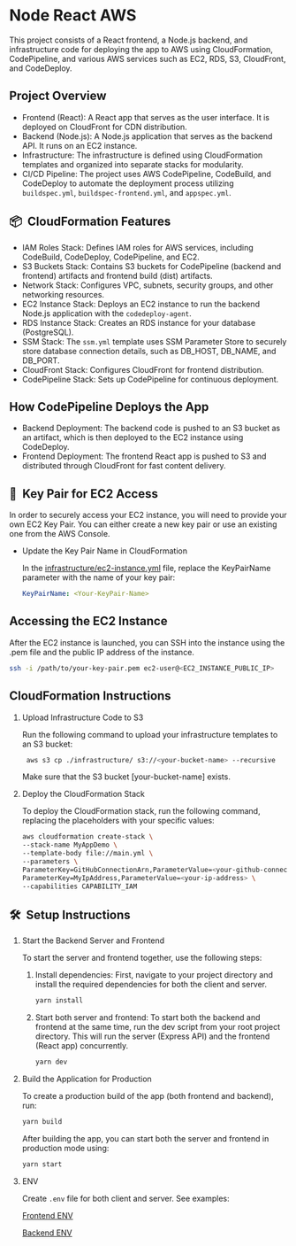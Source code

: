# Node React AWS

This project consists of a React frontend, a Node.js backend, and infrastructure code for deploying the app to AWS using CloudFormation, CodePipeline, and various AWS services such as EC2, RDS, S3, CloudFront, and CodeDeploy.

## Project Overview

- Frontend (React): A React app that serves as the user interface. It is deployed on CloudFront for CDN distribution.
- Backend (Node.js): A Node.js application that serves as the backend API. It runs on an EC2 instance.
- Infrastructure: The infrastructure is defined using CloudFormation templates and organized into separate stacks for modularity.
- CI/CD Pipeline: The project uses AWS CodePipeline, CodeBuild, and CodeDeploy to automate the deployment process utilizing `buildspec.yml`, `buildspec-frontend.yml`, and `appspec.yml`.

## 📦&nbsp; CloudFormation Features

- IAM Roles Stack: Defines IAM roles for AWS services, including CodeBuild, CodeDeploy, CodePipeline, and EC2.
- S3 Buckets Stack: Contains S3 buckets for CodePipeline (backend and frontend) artifacts and frontend build (dist) artifacts.
- Network Stack: Configures VPC, subnets, security groups, and other networking resources.
- EC2 Instance Stack: Deploys an EC2 instance to run the backend Node.js application with the `codedeploy-agent`.
- RDS Instance Stack: Creates an RDS instance for your database (PostgreSQL).
- SSM Stack: The `ssm.yml` template uses SSM Parameter Store to securely store database connection details, such as DB_HOST, DB_NAME, and DB_PORT.
- CloudFront Stack: Configures CloudFront for frontend distribution.
- CodePipeline Stack: Sets up CodePipeline for continuous deployment.

## How CodePipeline Deploys the App

- Backend Deployment: The backend code is pushed to an S3 bucket as an artifact, which is then deployed to the EC2 instance using CodeDeploy.
- Frontend Deployment: The frontend React app is pushed to S3 and distributed through CloudFront for fast content delivery.

## 🔑&nbsp; Key Pair for EC2 Access

In order to securely access your EC2 instance, you will need to provide your own EC2 Key Pair. You can either create a new key pair or use an existing one from the AWS Console.

- Update the Key Pair Name in CloudFormation

  In the [infrastructure/ec2-instance.yml](infrastructure/ec2-instance.yml) file, replace the KeyPairName parameter with the name of your key pair:

  ```yml
  KeyPairName: <Your-KeyPair-Name>
  ```

## Accessing the EC2 Instance

After the EC2 instance is launched, you can SSH into the instance using the .pem file and the public IP address of the instance.

```bash
ssh -i /path/to/your-key-pair.pem ec2-user@<EC2_INSTANCE_PUBLIC_IP>
```

## CloudFormation Instructions

1. Upload Infrastructure Code to S3

   Run the following command to upload your infrastructure templates to an S3 bucket:

   ```bash
    aws s3 cp ./infrastructure/ s3://<your-bucket-name> --recursive
   ```

   Make sure that the S3 bucket [your-bucket-name] exists.

2. Deploy the CloudFormation Stack

   To deploy the CloudFormation stack, run the following command, replacing the placeholders with your specific values:

   ```bash
   aws cloudformation create-stack \
   --stack-name MyAppDemo \
   --template-body file://main.yml \
   --parameters \
   ParameterKey=GitHubConnectionArn,ParameterValue=<your-github-connection-arn> \
   ParameterKey=MyIpAddress,ParameterValue=<your-ip-address> \
   --capabilities CAPABILITY_IAM
   ```

## 🛠️&nbsp; Setup Instructions

1. Start the Backend Server and Frontend

   To start the server and frontend together, use the following steps:

   1. Install dependencies: First, navigate to your project directory and install the required dependencies for both the client and server.

      ```bash
      yarn install
      ```

   2. Start both server and frontend: To start both the backend and frontend at the same time, run the dev script from your root project directory. This will run the server (Express API) and the frontend (React app) concurrently.

      ```bash
      yarn dev
      ```

2. Build the Application for Production

   To create a production build of the app (both frontend and backend), run:

   ```bash
   yarn build
   ```

   After building the app, you can start both the server and frontend in production mode using:

   ```bash
   yarn start
   ```

3. ENV

   Create `.env` file for both client and server. See examples:

   [Frontend ENV](client/.env.example)

   [Backend ENV](server/.env.example)
